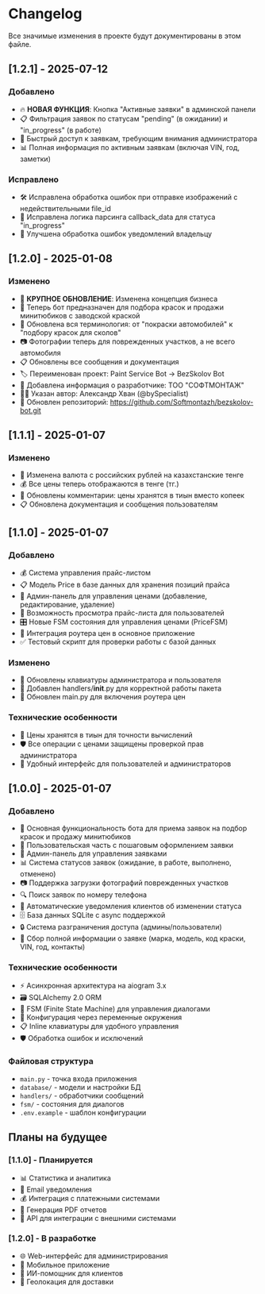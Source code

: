 # Changelog

Все значимые изменения в проекте будут документированы в этом файле.

## [1.2.1] - 2025-07-12

### Добавлено
- 🔥 **НОВАЯ ФУНКЦИЯ**: Кнопка "Активные заявки" в админской панели
- 📋 Фильтрация заявок по статусам "pending" (в ожидании) и "in_progress" (в работе)
- 🎯 Быстрый доступ к заявкам, требующим внимания администратора
- 📊 Полная информация по активным заявкам (включая VIN, год, заметки)

### Исправлено
- 🛠️ Исправлена обработка ошибок при отправке изображений с недействительными file_id
- 🔧 Исправлена логика парсинга callback_data для статуса "in_progress"
- 💬 Улучшена обработка ошибок уведомлений владельцу

## [1.2.0] - 2025-01-08

### Изменено
- 🔄 **КРУПНОЕ ОБНОВЛЕНИЕ**: Изменена концепция бизнеса
- 🎨 Теперь бот предназначен для подбора красок и продажи минитюбиков с заводской краской
- 📝 Обновлена вся терминология: от "покраски автомобилей" к "подбору красок для сколов"
- 📷 Фотографии теперь для поврежденных участков, а не всего автомобиля
- 📋 Обновлены все сообщения и документация
- 🏷️ Переименован проект: Paint Service Bot → BezSkolov Bot
- 🏢 Добавлена информация о разработчике: ТОО "СОФТМОНТАЖ"
- 👨‍💻 Указан автор: Александр Хван (@bySpecialist)
- 🔗 Обновлен репозиторий: https://github.com/Softmontazh/bezskolov-bot.git

## [1.1.1] - 2025-01-07

### Изменено
- 💱 Изменена валюта с российских рублей на казахстанские тенге
- 💰 Все цены теперь отображаются в тенге (тг.)
- 📝 Обновлены комментарии: цены хранятся в тиын вместо копеек
- 📋 Обновлена документация и сообщения пользователям

## [1.1.0] - 2025-01-07

### Добавлено
- 💰 Система управления прайс-листом
- 📋 Модель Price в базе данных для хранения позиций прайса
- 🔧 Админ-панель для управления ценами (добавление, редактирование, удаление)
- 👀 Возможность просмотра прайс-листа для пользователей
- 🎛️ Новые FSM состояния для управления ценами (PriceFSM)
- 🔗 Интеграция роутера цен в основное приложение
- ✅ Тестовый скрипт для проверки работы с базой данных

### Изменено
- 🔄 Обновлены клавиатуры администратора и пользователя
- 📂 Добавлен handlers/__init__.py для корректной работы пакета
- 🔧 Обновлен main.py для включения роутера цен

### Технические особенности
- 💾 Цены хранятся в тиын для точности вычислений
- 🛡️ Все операции с ценами защищены проверкой прав администратора
- 📱 Удобный интерфейс для пользователей и администраторов

## [1.0.0] - 2025-01-07

### Добавлено
- 🎨 Основная функциональность бота для приема заявок на подбор красок и продажу минитюбиков
- 👥 Пользовательская часть с пошаговым оформлением заявки
- 🔧 Админ-панель для управления заявками
- 📊 Система статусов заявок (ожидание, в работе, выполнено, отменено)
- 📷 Поддержка загрузки фотографий поврежденных участков
- 🔍 Поиск заявок по номеру телефона
- 📱 Автоматические уведомления клиентов об изменении статуса
- 🗄️ База данных SQLite с async поддержкой
- 🔒 Система разграничения доступа (админы/пользователи)
- 📝 Сбор полной информации о заявке (марка, модель, код краски, VIN, год, контакты)

### Технические особенности
- ⚡ Асинхронная архитектура на aiogram 3.x
- 🗃️ SQLAlchemy 2.0 ORM
- 🎯 FSM (Finite State Machine) для управления диалогами
- 🔧 Конфигурация через переменные окружения
- 📋 Inline клавиатуры для удобного управления
- 🛡️ Обработка ошибок и исключений

### Файловая структура
- `main.py` - точка входа приложения
- `database/` - модели и настройки БД
- `handlers/` - обработчики сообщений
- `fsm/` - состояния для диалогов
- `.env.example` - шаблон конфигурации

## Планы на будущее

### [1.1.0] - Планируется
- 📊 Статистика и аналитика
- 📧 Email уведомления
- 💰 Интеграция с платежными системами
- 📄 Генерация PDF отчетов
- 🔄 API для интеграции с внешними системами

### [1.2.0] - В разработке
- 🌐 Web-интерфейс для администрирования
- 📱 Мобильное приложение
- 🤖 ИИ-помощник для клиентов
- 📍 Геолокация для доставки
